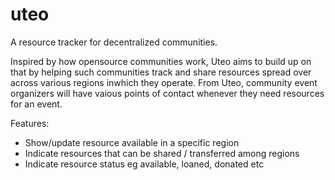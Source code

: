 uteo
====

A resource tracker for decentralized communities.

Inspired by how opensource communities work, Uteo aims to build up on that by helping such communities track and share resources spread over across various regions inwhich they operate. From Uteo, community event organizers will have vaious points of contact whenever they need resources for an event.

Features:
* Show/update resource available in a specific region
* Indicate resources that can be shared / transferred among regions
* Indicate resource status eg available, loaned, donated etc
